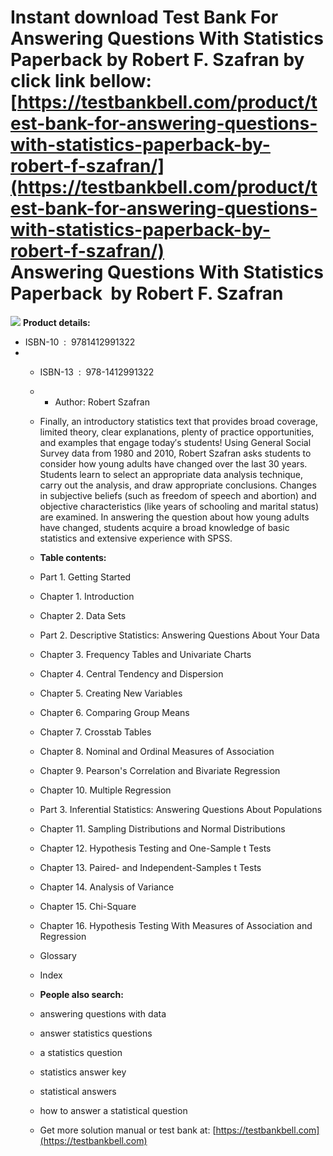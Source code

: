 Instant download **Test Bank For Answering Questions With Statistics Paperback by Robert F. Szafran** by click link bellow:  
[https://testbankbell.com/product/test-bank-for-answering-questions-with-statistics-paperback-by-robert-f-szafran/](https://testbankbell.com/product/test-bank-for-answering-questions-with-statistics-paperback-by-robert-f-szafran/)  
Answering Questions With Statistics Paperback  by Robert F. Szafran
===================================================================


![](https://testbankbell.com/wp-content/uploads/2023/05/image__28943.1413046678.1280.1280.jpg)
**Product details:**
* ISBN-10 ‏ : ‎ 9781412991322
* * ISBN-13 ‏ : ‎ 978-1412991322
  * * Author: Robert Szafran
   
  * Finally, an introductory statistics text that provides broad coverage, limited theory, clear explanations, plenty of practice opportunities, and examples that engage today′s students! Using General Social Survey data from 1980 and 2010, Robert Szafran asks students to consider how young adults have changed over the last 30 years. Students learn to select an appropriate data analysis technique, carry out the analysis, and draw appropriate conclusions. Changes in subjective beliefs (such as freedom of speech and abortion) and objective characteristics (like years of schooling and marital status) are examined. In answering the question about how young adults have changed, students acquire a broad knowledge of basic statistics and extensive experience with SPSS.
 
  * **Table contents:**
 
  * Part 1. Getting Started
  * Chapter 1. Introduction
  * Chapter 2. Data Sets
  * Part 2. Descriptive Statistics: Answering Questions About Your Data
  * Chapter 3. Frequency Tables and Univariate Charts
  * Chapter 4. Central Tendency and Dispersion
  * Chapter 5. Creating New Variables
  * Chapter 6. Comparing Group Means
  * Chapter 7. Crosstab Tables
  * Chapter 8. Nominal and Ordinal Measures of Association
  * Chapter 9. Pearson's Correlation and Bivariate Regression
  * Chapter 10. Multiple Regression
  * Part 3. Inferential Statistics: Answering Questions About Populations
  * Chapter 11. Sampling Distributions and Normal Distributions
  * Chapter 12. Hypothesis Testing and One-Sample t Tests
  * Chapter 13. Paired- and Independent-Samples t Tests
  * Chapter 14. Analysis of Variance
  * Chapter 15. Chi-Square
  * Chapter 16. Hypothesis Testing With Measures of Association and Regression
  * Glossary
  * Index
  * **People also search:**
 
  * answering questions with data
 
  * answer statistics questions
 
  * a statistics question
 
  * statistics answer key
 
  * statistical answers
 
  * how to answer a statistical question
  *  Get more solution manual or test bank at: [https://testbankbell.com](https://testbankbell.com)
